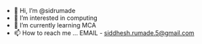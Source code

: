 - 👋 Hi, I’m @sidrumade
- 👀 I’m interested in computing
- 🌱 I’m currently learning MCA
- 📫 How to reach me ...
EMAIL - siddhesh.rumade.5@gmail.com

<!---
sidrumade/sidrumade is a ✨ special ✨ repository because its `README.md` (this file) appears on your GitHub profile.
You can click the Preview link to take a look at your changes.
--->
